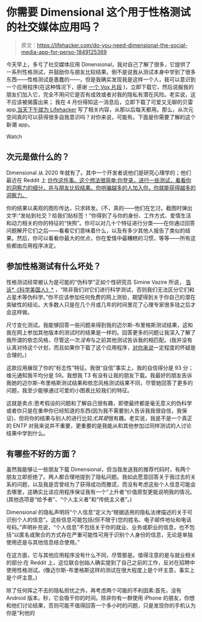 # 你需要 Dimensional 这个用于性格测试的社交媒体应用吗？

> 原文：<https://lifehacker.com/do-you-need-dimensional-the-social-media-app-for-perso-1849125369>

今天早上，多亏了社交媒体应用 Dimensional，我对自己了解了很多，它提供了一系列性格测试，并鼓励你与朋友比较结果。倒不是说我从测试本身中学到了很多东西——性格测试是愚蠢的——，但是我确实发现我是这样一个人，我可以意识到一个应用程序(在这种情况下，感谢 [一个 Vox 片段](https://www.vox.com/the-goods/23186968/dimensional-personality-app) )，立即下载它，然后说服我的朋友们加入它，完全不用问它是否有成效或者对我的隐私有潜在风险。老实说，这不应该被揭露出来； 我在 4 月份得知这一消息后，立即下载了可爱又无聊的贝雷 app,[当天下午就为 Lifehacker](https://lifehacker.com/what-is-the-new-social-media-app-bereal-and-do-you-r-1848780094) 写了相关内容，从那以后每天都用。那么，从次元空间真的可以获得很多自我意识吗？对你来说，可能有。下面是你需要了解的这个新潮 app。

Watch

## **次元是做什么的？**

Dimensional 从 2020 年就有了。其中一个开发者说他们是研究心理学的；他们最近在 Reddit 上 [炒作这件事。这个想法很简单:你登录，进行一些测试，看看你的洞察力的细分，并与朋友比较结果。你哄骗越多的人加入你，你就能获得越多的洞察力。](https://www.reddit.com/r/iphone/comments/ki5yiw/my_friend_and_i_research_psychologist_years_of/)

你的结果以美观的图形传达，只求转发。(不，真的——他们在乞讨。截图时弹出文字:“发帖到社交？给我们贴标签！”你得到了与你的身份、工作方式、爱情生活和动力相关的你的特征的“快照”。你可以对几十个特征进行分类——在你通过回答问题解开它们之后——看看它们意味着什么，以及有多少其他人报告了类似的结果。然后，你可以看看你最大的优点，你在爱情中最糟糕的习惯，等等——所有这些都由应用程序决定。

## 参加性格测试有什么坏处？

性格测试经常被认为是可能的“伪科学”正如个性研究员 Simine Vazire 所说， [告诉*《科学美国人》*](https://www.scientificamerican.com/article/how-accurate-are-personality-tests/) ，“除非我们对它们进行科学测试，否则我们无法区分它们和占星术等伪科学。”你不应该参加任何免费的网上测验，期望得到关于你自己的潜在突破性的结论。大多数人只是在几个月或几年的时间里花了心理专家很多钱之后才会这样做。

尺寸变化测试。我能够回答一些问题来得到我的迈尔斯-布里格斯测试结果，这和我在网上参加其他版本的测试时的结果是一样的。回答更多的问题让我深入了解了我所谓的依恋风格，尽管这一次*没有*与之前其他测试告诉我的相匹配。(我并没有认真对待这个计划，而且如果你下载了这个应用程序，[对你来说](https://lifehacker.com/why-you-shouldnt-trust-the-myers-briggs-test-for-seriou-1697936838)一定程度的怀疑是合理的。)

这款应用展现了你的“标志性”特征。我很“自信”事实上，我的自信得分是 93 分；维元通知我平均分是 59。我想我 T3 有没有让我的朋友下载。我最好的朋友告诉我她的迈尔斯-布里格斯测试结果和依恋风格测试结果不同，尽管她回答了更多的问题，我至少能够通过可爱的小图表比较我们的特征。

这就是卖点:思考假设的问题和了解自己很有趣，即使最终都是毫无意义的伪科学或者你只是在重申你已经知道的东西(因为我不需要别人告诉我我很自信，我保证)，但将你的结果与别人的进行比较*尤其是*很有趣。老实说，我是不是一个真正的 ENTP 对我来说并不重要，更重要的是我能从和其他参加过同样测试的人讨论结果中学到什么。

## 有哪些不好的方面？

虽然我能够让一些朋友下载 Dimensional，但当我发送我的推荐代码时，有两个朋友立即拒绝了。两人都合理地提到了隐私问题。我如此愿意回答关于我过去的关系的问题，以及我是否曾经为了获得成功而撒谎，而没有考虑这些个人信息可能会去哪里，这确实比该应用程序保证我有一个“上升者”价值原型更能说明我的情况。(其他选项是“给予者”、“个人主义者”和“传统主义者”。)

Dimensional 的隐私声明将“个人信息”定义为“根据适用的隐私法律描述的关于可识别个人的信息”。这些信息可能包括(但不限于)您的姓名、电子邮件地址和电话号码。”声明补充说，“个人信息”不包括关于你的就业、业务或职业的信息，也不包括“以匿名或聚合的方式存在严重可能性可用于识别个人身份的信息，无论是单独使用还是与其他信息结合使用。”

在这方面，它与其他应用程序没有什么不同，尽管那是。值得注意的是与就业相关的部分:在 Reddit 上，这位联合创始人确实提到了自己之前的工作，反对在招聘中使用性格测试。(像迈尔斯-布里格斯这样的测试在很大程度上是个坏主意，事实上是个坏主意。)

除了任何挥之不去的隐私担忧之外，再考虑两个可能的不利因素:首先，没有 Android 版本。秒，它会吸干你的时间。除非你有一群使用 iPhone 的朋友，你想和他们讨论结果，否则可能不值得回答一个多小时的问题，只是发现你的手机认为你是“利他的
